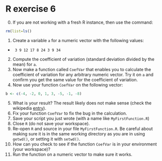 # R exercise 6

0. If you are not working with a fresh R instance, then use the command:
```R
rm(list=ls()
```
1. Create a variable `a` for a numeric vector with the following values:
  - ` 3 9 12 17 8 24 3 9 34`
2. Compute the coefficient of variation (standard deviation divided by the mean) for `a`.
3. Now make a function called `CoefVar` that enables you to calculate the coefficient of variation for any arbitrary numeric vector. Try it on `a` and confirm you get the same value for the coefficient of variation.
4.  Now use your function `CoefVar` on the following vector:
```R
b <- c(-4, -2, 0, 1, 3, -5, -1, -8)
```
5. What is your result? The result likely does not make sense (check the wikipedia [entry](https://en.wikipedia.org/wiki/Coefficient_of_variation)). 
6. Fix your function `CoefVar` to fix the bug in the calculation.
7.  Save your script you just wrote (with a name like `MyFirstFunction.R`)
8. Close `R` (do not save your workspace).
9. Re-open `R` and source in your file `MyFirstFunction.R`. Be careful about making sure it is in the same working directory as you are in using `getwd()`, or setting it with `setwd()`.
10. How can you check to see if the function `CoefVar` is in your environment (your workspace)? 
11. Run the function on a numeric vector to make sure it works.